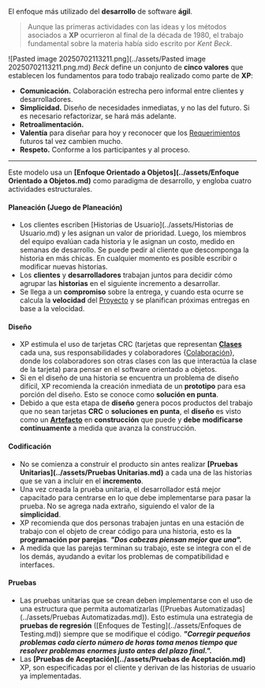 El enfoque más utilizado del **desarrollo** de software **ágil**. 
> Aunque las primeras actividades con las ideas y los métodos asociados a **XP** ocurrieron al final de la década de 1980, el trabajo fundamental sobre la materia había sido escrito por *Kent Beck*. 

![Pasted image 20250702113211.png](../assets/Pasted image 20250702113211.png.md)
*Beck* define un conjunto de **cinco valores** que establecen los fundamentos para todo trabajo realizado como parte de **XP**:
- **Comunicación.** Colaboración estrecha pero informal entre clientes y desarrolladores.
- **Simplicidad.** Diseño de necesidades inmediatas, y no las del futuro. Si es necesario refactorizar, se hará más adelante.
- **Retroalimentación.** 
- **Valentía** para diseñar para hoy y reconocer que los [Requerimientos](../assets/Requerimientos.md) futuros tal vez cambien mucho.
- **Respeto.** Conforme a los participantes y al proceso.
****
Este modelo usa un **[Enfoque Orientado a Objetos](../assets/Enfoque Orientado a Objetos.md)** como paradigma de desarrollo, y engloba cuatro actividades estructurales.
#### **Planeación (Juego de Planeación)** 
- Los clientes escriben [Historias de Usuario](../assets/Historias de Usuario.md) y les asignan un valor de prioridad. Luego, los miembros del equipo evalúan cada historia y le asignan un costo, medido en semanas de desarrollo. Se puede pedir al cliente que descomponga la historia en más chicas. En cualquier momento es posible escribir o modificar nuevas historias.
- Los **clientes** y **desarrolladores** trabajan juntos para decidir cómo agrupar las **historias** en el siguiente incremento a desarrollar.
- Se llega a un **compromiso** sobre la entrega, y cuando esta ocurre se calcula la **velocidad** del [Proyecto](../assets/Proyecto.md) y se planifican próximas entregas en base a la velocidad.
#### **Diseño**
- XP estimula el uso de tarjetas CRC (tarjetas que representan **[Clases](../assets/Clases.md)** cada una, sus responsabilidades y colaboradores {[Colaboración](../assets/Colaboración.md)}, donde los colaboradores son otras clases con las que interactúa la clase de la tarjeta) para pensar en el software orientado a objetos.
- Si en el diseño de una historia se encuentra un problema de diseño difícil, XP recomienda la creación inmediata de un **prototipo** para esa porción del diseño. Esto se conoce como **solución en punta**.
- Debido a que esta etapa de **diseño** genera pocos productos del trabajo que no sean tarjetas **CRC** o **soluciones** **en** **punta**, el **diseño** es visto como un **[Artefacto](../assets/Artefacto.md)** en **construcción** que puede y **debe** **modificarse** **continuamente** a medida que avanza la construcción.
#### **Codificación** 
- No se comienza a construir el producto sin antes realizar **[Pruebas Unitarias](../assets/Pruebas Unitarias.md)** a cada una de las historias que se van a incluir en el **incremento**.
- Una vez creada la prueba unitaria, el desarrollador está mejor capacitado para centrarse en lo que debe implementarse para pasar la prueba. No se agrega nada extraño, siguiendo el valor de la **simplicidad**.
- XP recomienda que dos personas trabajen juntas en una estación de trabajo con el objeto de crear código para una historia, esto es la **programación por parejas**. **_"Dos cabezas piensan mejor que una"._**
- A medida que las parejas terminan su trabajo, este se integra con el de los demás, ayudando a evitar los problemas de compatibilidad e interfaces.
#### **Pruebas** 
- Las pruebas unitarias que se crean deben implementarse con el uso de una estructura que permita automatizarlas ([Pruebas Automatizadas](../assets/Pruebas Automatizadas.md)). Esto estimula una estrategia de **pruebas de regresión** ([Enfoques de Testing](../assets/Enfoques de Testing.md)) siempre que se modifique el código. **_"Corregir pequeños problemas cada cierto número de horas toma menos tiempo que resolver problemas enormes justo antes del plazo final."._**
- Las **[Pruebas de Aceptación](../assets/Pruebas de Aceptación.md)** XP, son especificadas por el cliente y derivan de las historias de usuario ya implementadas.